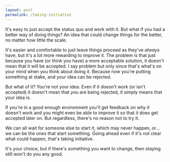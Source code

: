 ```yaml
---
layout: post
permalink: /taking-initiative
---
```

It's easy to just accept the status quo and work with it.
But what if you had a better way of doing things? An idea that could change things for the better, no matter how little the scale.

It's easier and comfortable to just leave things proceed as they've *always* have, but it's a lot more rewarding to improve it.
The problem is that just because you have (or think you have) a more acceptable solution, it doesn't mean that it will be accepted.
I say problem but only since that's what's on your mind when you think about doing it. Because now you're putting something at stake, and your idea can be rejected.

But what of it?
You're not your idea. Even if it doesn't work (or isn't accepted) it doesn't mean that *you* are being rejected, it simply means that your idea is.

If you're in a good enough environment you'll get feedback on why it doesn't work and you might even be able to improve it so that it does get accepted later on.
But regardless, there's no reason not to try it.

We can all wait for someone else to start it, which may never happen, or... we can be the ones that start something.
Going ahead even if it's not clear what could happen, that's taking initiative.

It's your choice, but if there's something you want to change, then staying still won't do you any good.